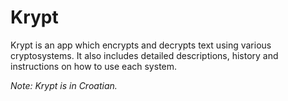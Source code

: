 # Krypt
Krypt is an app which encrypts and decrypts text using various cryptosystems. It also includes detailed descriptions, history and instructions on how to use each system.

_Note: Krypt is in Croatian._
